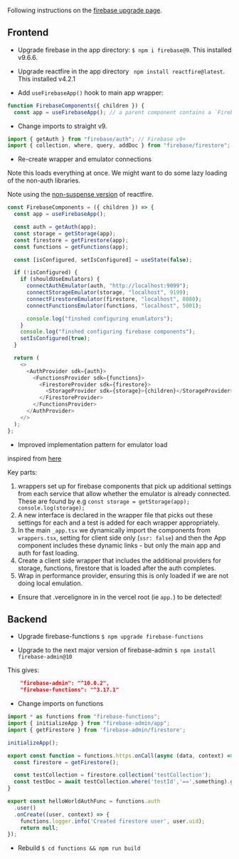 Following instructions on the [firebase upgrade page](https://firebase.google.com/docs/web/modular-upgrade).

## Frontend

- Upgrade firebase in the app directory: `$ npm i firebase@9`. This installed v9.6.6.

- Upgrade reactfire in the app directory ` npm install reactfire@latest`. This installed v4.2.1

- Add `useFirebaseApp()` hook to main app wrapper:

```javascript
function FirebaseComponents({ children }) {
  const app = useFirebaseApp(); // a parent component contains a `FirebaseAppProvider`
```

- Change imports to straight v9.

```javascript
import { getAuth } from "firebase/auth"; // Firebase v9+
import { collection, where, query, addDoc } from "firebase/firestore"; // note how each of the functons need to be imported separately.
```

- Re-create wrapper and emulator connections

Note this loads everything at once. We might want to do some lazy loading of the non-auth libraries.

Note using the [non-suspense version](https://github.com/FirebaseExtended/reactfire/blob/main/example/withoutSuspense) of reactfire.

```javascript
const FirebaseComponents = ({ children }) => {
  const app = useFirebaseApp();

  const auth = getAuth(app);
  const storage = getStorage(app);
  const firestore = getFirestore(app);
  const functions = getFunctions(app);

  const [isConfigured, setIsConfigured] = useState(false);

  if (!isConfigured) {
    if (shouldUseEmulators) {
      connectAuthEmulator(auth, "http://localhost:9099");
      connectStorageEmulator(storage, "localhost", 9199);
      connectFirestoreEmulator(firestore, "localhost", 8080);
      connectFunctionsEmulator(functions, "localhost", 5001);

      console.log("finshed configuring enumlators");
    }
    console.log("finshed configuring firebase components");
    setIsConfigured(true);
  }

  return (
    <>
      <AuthProvider sdk={auth}>
        <FunctionsProvider sdk={functions}>
          <FirestoreProvider sdk={firestore}>
            <StorageProvider sdk={storage}>{children}</StorageProvider>
          </FirestoreProvider>
        </FunctionsProvider>
      </AuthProvider>
    </>
  );
};
```

- Improved implementation pattern for emulator load

inspired from [here](https://github.com/CodingCatDev/ccd-starter-nextjs-tailwind-firebase/blob/53074f6176d3c366b0df42aa3fc4ee16b75b2966/frontend/nextjs-tailwind/src/components/firebase/wrappers.tsx)

Key parts:

1. wrappers set up for firebase components that pick up additional settings from each service that allow whether the emulator is already connected. These are found by e.g `const storage = getStorage(app); console.log(storage);`
1. A new interface is declared in the wrapper file that picks out these settings for each and a test is added for each wrapper appropriately.
1. In the main `_app.tsx` we dynamically import the components from `wrappers.tsx`, setting for client side only (`ssr: false`) and then the App component includes these dynamic links - but only the main app and auth for fast loading.
1. Create a client side wrapper that includes the additional providers for storage, functions, firestore that is loaded after the auth completes.
1. Wrap in performance provider, ensuring this is only loaded if we are not doing local emulation.

- Ensure that .vercelignore in in the vercel root (ie `app.`) to be detected!

## Backend

- Upgrade firebase-functions `$ npm upgrade firebase-functions`

- Upgrade to the next major version of firebase-admin `$ npm install firebase-admin@10`

This gives:

```json
    "firebase-admin": "^10.0.2",
    "firebase-functions": "^3.17.1"
```

- Change imports on functions

```javascript
import * as functions from "firebase-functions";
import { initializeApp } from "firebase-admin/app";
import { getFirestore } from 'firebase-admin/firestore';

initializeApp();

export const function = functions.https.onCall(async (data, context) => {
  const firestore = getFirestore();

  const testCollection = firestore.collection('testCollection');
  const testDoc = await testCollection.where('testId','==',something).get();
}

export const helloWorldAuthFunc = functions.auth
  .user()
  .onCreate((user, context) => {
    functions.logger.info('Created firestore user', user.uid);
    return null;
});

```

- Rebuild `$ cd functions && npm run build`
